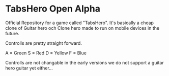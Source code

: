 # TabsHero Open Alpha
Official Repository for a game called "TabsHero". It's basically a cheap clone of Guitar hero och Clone hero made to run on mobile devices in the future. 

Controlls are pretty straight forward.

A = Green
S = Red
D = Yellow
F = Blue

Controlls are not changable in the early versions we do not support a guitar hero guitar yet either...

